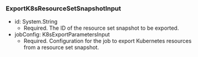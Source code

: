 ### ExportK8sResourceSetSnapshotInput


- id: System.String
  - Required. The ID of the resource set snapshot to be exported.
- jobConfig: K8sExportParametersInput
  - Required. Configuration for the job to export Kubernetes resources from a resource set snapshot.
